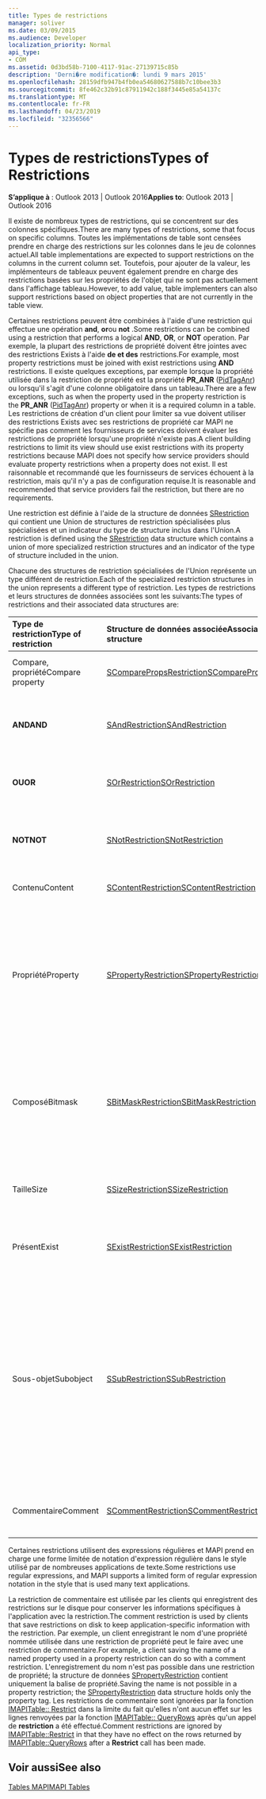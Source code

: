 ```yaml
---
title: Types de restrictions
manager: soliver
ms.date: 03/09/2015
ms.audience: Developer
localization_priority: Normal
api_type:
- COM
ms.assetid: 0d3bd58b-7100-4117-91ac-27139715c85b
description: 'Derni�re modification�: lundi 9 mars 2015'
ms.openlocfilehash: 28159dfb947b4fb0ea54680627588b7c10bee3b3
ms.sourcegitcommit: 8fe462c32b91c87911942c188f3445e85a54137c
ms.translationtype: MT
ms.contentlocale: fr-FR
ms.lasthandoff: 04/23/2019
ms.locfileid: "32356566"
---
```

# <a name="types-of-restrictions"></a><span data-ttu-id="9b76c-103">Types de restrictions</span><span class="sxs-lookup"><span data-stu-id="9b76c-103">Types of Restrictions</span></span>

  
  
<span data-ttu-id="9b76c-104">**S’applique à** : Outlook 2013 | Outlook 2016</span><span class="sxs-lookup"><span data-stu-id="9b76c-104">**Applies to**: Outlook 2013 | Outlook 2016</span></span> 
  
<span data-ttu-id="9b76c-105">Il existe de nombreux types de restrictions, qui se concentrent sur des colonnes spécifiques.</span><span class="sxs-lookup"><span data-stu-id="9b76c-105">There are many types of restrictions, some that focus on specific columns.</span></span> <span data-ttu-id="9b76c-106">Toutes les implémentations de table sont censées prendre en charge des restrictions sur les colonnes dans le jeu de colonnes actuel.</span><span class="sxs-lookup"><span data-stu-id="9b76c-106">All table implementations are expected to support restrictions on the columns in the current column set.</span></span> <span data-ttu-id="9b76c-107">Toutefois, pour ajouter de la valeur, les implémenteurs de tableaux peuvent également prendre en charge des restrictions basées sur les propriétés de l'objet qui ne sont pas actuellement dans l'affichage tableau.</span><span class="sxs-lookup"><span data-stu-id="9b76c-107">However, to add value, table implementers can also support restrictions based on object properties that are not currently in the table view.</span></span>
  
<span data-ttu-id="9b76c-108">Certaines restrictions peuvent être combinées à l'aide d'une restriction qui effectue une opération **and**, **or**ou **not** .</span><span class="sxs-lookup"><span data-stu-id="9b76c-108">Some restrictions can be combined using a restriction that performs a logical **AND**, **OR**, or **NOT** operation.</span></span> <span data-ttu-id="9b76c-109">Par exemple, la plupart des restrictions de propriété doivent être jointes avec des restrictions Exists à l'aide **de et des** restrictions.</span><span class="sxs-lookup"><span data-stu-id="9b76c-109">For example, most property restrictions must be joined with exist restrictions using **AND** restrictions.</span></span> <span data-ttu-id="9b76c-110">Il existe quelques exceptions, par exemple lorsque la propriété utilisée dans la restriction de propriété est la propriété **PR_ANR** ([PidTagAnr](pidtaganr-canonical-property.md)) ou lorsqu'il s'agit d'une colonne obligatoire dans un tableau.</span><span class="sxs-lookup"><span data-stu-id="9b76c-110">There are a few exceptions, such as when the property used in the property restriction is the **PR_ANR** ([PidTagAnr](pidtaganr-canonical-property.md)) property or when it is a required column in a table.</span></span> <span data-ttu-id="9b76c-111">Les restrictions de création d'un client pour limiter sa vue doivent utiliser des restrictions Exists avec ses restrictions de propriété car MAPI ne spécifie pas comment les fournisseurs de services doivent évaluer les restrictions de propriété lorsqu'une propriété n'existe pas.</span><span class="sxs-lookup"><span data-stu-id="9b76c-111">A client building restrictions to limit its view should use exist restrictions with its property restrictions because MAPI does not specify how service providers should evaluate property restrictions when a property does not exist.</span></span> <span data-ttu-id="9b76c-112">Il est raisonnable et recommandé que les fournisseurs de services échouent à la restriction, mais qu'il n'y a pas de configuration requise.</span><span class="sxs-lookup"><span data-stu-id="9b76c-112">It is reasonable and recommended that service providers fail the restriction, but there are no requirements.</span></span> 
  
<span data-ttu-id="9b76c-113">Une restriction est définie à l'aide de la structure de données [SRestriction](srestriction.md) qui contient une Union de structures de restriction spécialisées plus spécialisées et un indicateur du type de structure inclus dans l'Union.</span><span class="sxs-lookup"><span data-stu-id="9b76c-113">A restriction is defined using the [SRestriction](srestriction.md) data structure which contains a union of more specialized restriction structures and an indicator of the type of structure included in the union.</span></span> 
  
<span data-ttu-id="9b76c-114">Chacune des structures de restriction spécialisées de l'Union représente un type différent de restriction.</span><span class="sxs-lookup"><span data-stu-id="9b76c-114">Each of the specialized restriction structures in the union represents a different type of restriction.</span></span> <span data-ttu-id="9b76c-115">Les types de restrictions et leurs structures de données associées sont les suivants:</span><span class="sxs-lookup"><span data-stu-id="9b76c-115">The types of restrictions and their associated data structures are:</span></span>
  
|<span data-ttu-id="9b76c-116">**Type de restriction**</span><span class="sxs-lookup"><span data-stu-id="9b76c-116">**Type of restriction**</span></span>|<span data-ttu-id="9b76c-117">**Structure de données associée**</span><span class="sxs-lookup"><span data-stu-id="9b76c-117">**Associated data structure**</span></span>|<span data-ttu-id="9b76c-118">**Description**</span><span class="sxs-lookup"><span data-stu-id="9b76c-118">**Description**</span></span>|
|:-----|:-----|:-----|
|<span data-ttu-id="9b76c-119">Compare, propriété</span><span class="sxs-lookup"><span data-stu-id="9b76c-119">Compare property</span></span>  <br/> |[<span data-ttu-id="9b76c-120">SComparePropsRestriction</span><span class="sxs-lookup"><span data-stu-id="9b76c-120">SComparePropsRestriction</span></span>](scomparepropsrestriction.md) <br/> |<span data-ttu-id="9b76c-121">Compare deux propriétés du même type.</span><span class="sxs-lookup"><span data-stu-id="9b76c-121">Compares two properties of the same type.</span></span>  <br/> |
|<span data-ttu-id="9b76c-122">**AND**</span><span class="sxs-lookup"><span data-stu-id="9b76c-122">**AND**</span></span> <br/> |[<span data-ttu-id="9b76c-123">SAndRestriction</span><span class="sxs-lookup"><span data-stu-id="9b76c-123">SAndRestriction</span></span>](sandrestriction.md) <br/> |<span data-ttu-id="9b76c-124">Effectue une opération **and** logique sur au moins deux restrictions.</span><span class="sxs-lookup"><span data-stu-id="9b76c-124">Performs a logical **AND** operation on two or more restrictions.</span></span>  <br/> |
|<span data-ttu-id="9b76c-125">**OU**</span><span class="sxs-lookup"><span data-stu-id="9b76c-125">**OR**</span></span> <br/> |[<span data-ttu-id="9b76c-126">SOrRestriction</span><span class="sxs-lookup"><span data-stu-id="9b76c-126">SOrRestriction</span></span>](sorrestriction.md) <br/> |<span data-ttu-id="9b76c-127">Effectue une opération **or** logique sur au moins deux restrictions.</span><span class="sxs-lookup"><span data-stu-id="9b76c-127">Performs a logical **OR** operation on two or more restrictions.</span></span>  <br/> |
|<span data-ttu-id="9b76c-128">**NOT**</span><span class="sxs-lookup"><span data-stu-id="9b76c-128">**NOT**</span></span> <br/> |[<span data-ttu-id="9b76c-129">SNotRestriction</span><span class="sxs-lookup"><span data-stu-id="9b76c-129">SNotRestriction</span></span>](snotrestriction.md) <br/> |<span data-ttu-id="9b76c-130">Effectue une opération **not** logique sur deux ou plusieurs restrictions.</span><span class="sxs-lookup"><span data-stu-id="9b76c-130">Performs a logical **NOT** operation on two or more restrictions.</span></span>  <br/> |
|<span data-ttu-id="9b76c-131">Contenu</span><span class="sxs-lookup"><span data-stu-id="9b76c-131">Content</span></span>  <br/> |[<span data-ttu-id="9b76c-132">SContentRestriction</span><span class="sxs-lookup"><span data-stu-id="9b76c-132">SContentRestriction</span></span>](scontentrestriction.md) <br/> |<span data-ttu-id="9b76c-133">Localise les données spécifiées.</span><span class="sxs-lookup"><span data-stu-id="9b76c-133">Locates specified data.</span></span>  <br/> |
|<span data-ttu-id="9b76c-134">Propriété</span><span class="sxs-lookup"><span data-stu-id="9b76c-134">Property</span></span>  <br/> |[<span data-ttu-id="9b76c-135">SPropertyRestriction</span><span class="sxs-lookup"><span data-stu-id="9b76c-135">SPropertyRestriction</span></span>](spropertyrestriction.md) <br/> |<span data-ttu-id="9b76c-136">Spécifie une valeur de propriété particulière comme critère de correspondance.</span><span class="sxs-lookup"><span data-stu-id="9b76c-136">Specifies a particular property value as criteria for matching.</span></span> <span data-ttu-id="9b76c-137">Peut être utilisé, par exemple, pour rechercher un type particulier de pièce jointe.</span><span class="sxs-lookup"><span data-stu-id="9b76c-137">Can be used, for example, to search for a particular type of attachment.</span></span>  <br/> |
|<span data-ttu-id="9b76c-138">Composé</span><span class="sxs-lookup"><span data-stu-id="9b76c-138">Bitmask</span></span>  <br/> |[<span data-ttu-id="9b76c-139">SBitMaskRestriction</span><span class="sxs-lookup"><span data-stu-id="9b76c-139">SBitMaskRestriction</span></span>](sbitmaskrestriction.md) <br/> |<span data-ttu-id="9b76c-140">Applique un masque de réactivation à une propriété PT_LONG, généralement pour déterminer si des indicateurs spécifiques sont définis.</span><span class="sxs-lookup"><span data-stu-id="9b76c-140">Applies a bitmask to a PT_LONG property, typically to determine whether particular flags are set.</span></span>  <br/> |
|<span data-ttu-id="9b76c-141">Taille</span><span class="sxs-lookup"><span data-stu-id="9b76c-141">Size</span></span>  <br/> |[<span data-ttu-id="9b76c-142">SSizeRestriction</span><span class="sxs-lookup"><span data-stu-id="9b76c-142">SSizeRestriction</span></span>](ssizerestriction.md) <br/> |<span data-ttu-id="9b76c-143">Teste la taille d'une propriété à l'aide d'opérateurs relationnels standard.</span><span class="sxs-lookup"><span data-stu-id="9b76c-143">Tests the size of a property using standard relational operators.</span></span>  <br/> |
|<span data-ttu-id="9b76c-144">Présent</span><span class="sxs-lookup"><span data-stu-id="9b76c-144">Exist</span></span>  <br/> |[<span data-ttu-id="9b76c-145">SExistRestriction</span><span class="sxs-lookup"><span data-stu-id="9b76c-145">SExistRestriction</span></span>](sexistrestriction.md) <br/> |<span data-ttu-id="9b76c-146">Teste si un objet a une valeur pour une propriété.</span><span class="sxs-lookup"><span data-stu-id="9b76c-146">Tests whether an object has a value for a property.</span></span>  <br/> |
|<span data-ttu-id="9b76c-147">Sous-objet</span><span class="sxs-lookup"><span data-stu-id="9b76c-147">Subobject</span></span>  <br/> |[<span data-ttu-id="9b76c-148">SSubRestriction</span><span class="sxs-lookup"><span data-stu-id="9b76c-148">SSubRestriction</span></span>](ssubrestriction.md) <br/> |<span data-ttu-id="9b76c-149">Utilisé pour effectuer des recherches dans des sous-objets ou des objets qui ne sont pas accessibles avec un identificateur d'entrée, comme des destinataires et des pièces jointes.</span><span class="sxs-lookup"><span data-stu-id="9b76c-149">Used for searching through subobjects, or objects that cannot be accessed with an entry identifier, such as recipients and attachments.</span></span> <span data-ttu-id="9b76c-150">Peut être utilisé, par exemple, pour rechercher des messages pour un destinataire particulier.</span><span class="sxs-lookup"><span data-stu-id="9b76c-150">Can be used, for example, to look for messages for a particular recipient.</span></span>  <br/> |
|<span data-ttu-id="9b76c-151">Commentaire</span><span class="sxs-lookup"><span data-stu-id="9b76c-151">Comment</span></span>  <br/> |[<span data-ttu-id="9b76c-152">SCommentRestriction</span><span class="sxs-lookup"><span data-stu-id="9b76c-152">SCommentRestriction</span></span>](scommentrestriction.md) <br/> |<span data-ttu-id="9b76c-153">Associe un objet à un ensemble de propriétés nommées.</span><span class="sxs-lookup"><span data-stu-id="9b76c-153">Associates an object with a set of named properties.</span></span>  <br/> |
   
<span data-ttu-id="9b76c-154">Certaines restrictions utilisent des expressions régulières et MAPI prend en charge une forme limitée de notation d'expression régulière dans le style utilisé par de nombreuses applications de texte.</span><span class="sxs-lookup"><span data-stu-id="9b76c-154">Some restrictions use regular expressions, and MAPI supports a limited form of regular expression notation in the style that is used many text applications.</span></span>
  
<span data-ttu-id="9b76c-155">La restriction de commentaire est utilisée par les clients qui enregistrent des restrictions sur le disque pour conserver les informations spécifiques à l'application avec la restriction.</span><span class="sxs-lookup"><span data-stu-id="9b76c-155">The comment restriction is used by clients that save restrictions on disk to keep application-specific information with the restriction.</span></span> <span data-ttu-id="9b76c-156">Par exemple, un client enregistrant le nom d'une propriété nommée utilisée dans une restriction de propriété peut le faire avec une restriction de commentaire.</span><span class="sxs-lookup"><span data-stu-id="9b76c-156">For example, a client saving the name of a named property used in a property restriction can do so with a comment restriction.</span></span> <span data-ttu-id="9b76c-157">L'enregistrement du nom n'est pas possible dans une restriction de propriété; la structure de données [SPropertyRestriction](spropertyrestriction.md) contient uniquement la balise de propriété.</span><span class="sxs-lookup"><span data-stu-id="9b76c-157">Saving the name is not possible in a property restriction; the [SPropertyRestriction](spropertyrestriction.md) data structure holds only the property tag.</span></span> <span data-ttu-id="9b76c-158">Les restrictions de commentaire sont ignorées par la fonction [IMAPITable:: Restrict](imapitable-restrict.md) dans la limite du fait qu'elles n'ont aucun effet sur les lignes renvoyées par la fonction [IMAPITable:: QueryRows](imapitable-queryrows.md) après qu'un appel de **restriction** a été effectué.</span><span class="sxs-lookup"><span data-stu-id="9b76c-158">Comment restrictions are ignored by [IMAPITable::Restrict](imapitable-restrict.md) in that they have no effect on the rows returned by [IMAPITable::QueryRows](imapitable-queryrows.md) after a **Restrict** call has been made.</span></span> 
  
## <a name="see-also"></a><span data-ttu-id="9b76c-159">Voir aussi</span><span class="sxs-lookup"><span data-stu-id="9b76c-159">See also</span></span>



[<span data-ttu-id="9b76c-160">Tables MAPI</span><span class="sxs-lookup"><span data-stu-id="9b76c-160">MAPI Tables</span></span>](mapi-tables.md)

